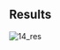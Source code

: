## Results

![14_res](https://user-images.githubusercontent.com/25950637/120624052-e0c1d200-c492-11eb-9744-679bea5e9b16.png)


